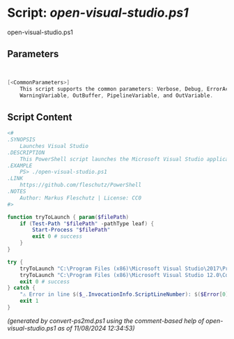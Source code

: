Script: *open-visual-studio.ps1*
========================

open-visual-studio.ps1 


Parameters
----------
```powershell


[<CommonParameters>]
    This script supports the common parameters: Verbose, Debug, ErrorAction, ErrorVariable, WarningAction, 
    WarningVariable, OutBuffer, PipelineVariable, and OutVariable.
```

Script Content
--------------
```powershell
<#
.SYNOPSIS
	Launches Visual Studio
.DESCRIPTION
	This PowerShell script launches the Microsoft Visual Studio application.
.EXAMPLE
	PS> ./open-visual-studio.ps1
.LINK
	https://github.com/fleschutz/PowerShell
.NOTES
	Author: Markus Fleschutz | License: CC0
#>

function tryToLaunch { param($filePath)
	if (Test-Path "$filePath" -pathType leaf) {
		Start-Process "$filePath"
		exit 0 # success
	}
}

try {
	tryToLaunch "C:\Program Files (x86)\Microsoft Visual Studio\2017\Professional\Common7\IDE\devenv.exe"
	tryToLaunch "C:\Program Files (x86)\Microsoft Visual Studio 12.0\Common7\IDE\devenv.exe"
	exit 0 # success
} catch {
	"⚠️ Error in line $($_.InvocationInfo.ScriptLineNumber): $($Error[0])"
	exit 1
}
```

*(generated by convert-ps2md.ps1 using the comment-based help of open-visual-studio.ps1 as of 11/08/2024 12:34:53)*
